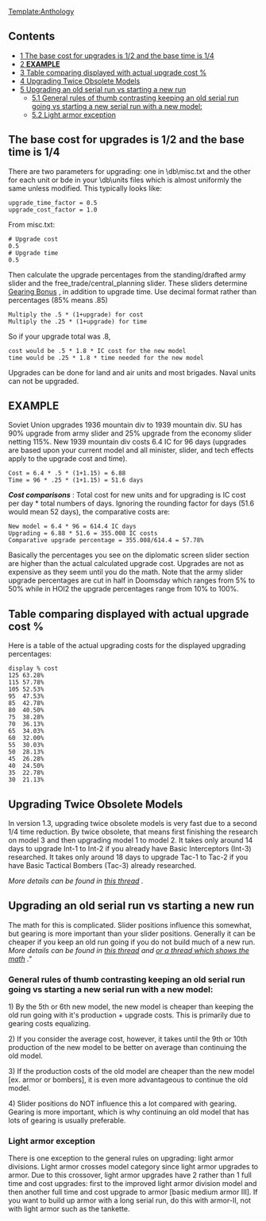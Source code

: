[Template:Anthology](/wiki/index.php?title=Template:Anthology&action=edit&redlink=1 "Template:Anthology (page does not exist)")

## Contents

-   [ 1 The base cost for upgrades is 1/2 and the base time is 1/4
    ](#The_base_cost_for_upgrades_is_1.2F2_and_the_base_time_is_1.2F4)
-   [ 2 **EXAMPLE** ](#EXAMPLE)
-   [ 3 Table comparing displayed with actual upgrade cost %
    ](#Table_comparing_displayed_with_actual_upgrade_cost_.25)
-   [ 4 Upgrading Twice Obsolete Models
    ](#Upgrading_Twice_Obsolete_Models)
-   [ 5 Upgrading an old serial run vs starting a new run
    ](#Upgrading_an_old_serial_run_vs_starting_a_new_run)
    -   [ 5.1 General rules of thumb contrasting keeping an old serial
        run going vs starting a new serial run with a new model:
        ](#General_rules_of_thumb_contrasting_keeping_an_old_serial_run_going_vs_starting_a_new_serial_run_with_a_new_model:)
    -   [ 5.2 Light armor exception ](#Light_armor_exception)

##    The base cost for upgrades is 1/2 and the base time is 1/4 

There are two parameters for upgrading: one in \db\misc.txt and the
other for each unit or bde in your \db\units files which is almost
uniformly the same unless modified. This typically looks like:

    upgrade_time_factor = 0.5
    upgrade_cost_factor = 1.0

From misc.txt:

    # Upgrade cost 
    0.5
    # Upgrade time
    0.5

Then calculate the upgrade percentages from the standing/drafted army
slider and the free_trade/central_planning slider. These sliders
determine [Gearing Bonus](/wiki/Gearing_Bonus "Gearing Bonus") , in
addition to upgrade time. Use decimal format rather than percentages
(85% means .85)

    Multiply the .5 * (1+upgrade) for cost
    Multiply the .25 * (1+upgrade) for time

So if your upgrade total was .8,

    cost would be .5 * 1.8 * IC cost for the new model
    time would be .25 * 1.8 * time needed for the new model

Upgrades can be done for land and air units and most brigades. Naval
units can not be upgraded.

##  **EXAMPLE** 

Soviet Union upgrades 1936 mountain div to 1939 mountain div. SU has 90%
upgrade from army slider and 25% upgrade from the economy slider netting
115%. New 1939 mountain div costs 6.4 IC for 96 days (upgrades are based
upon your current model and all minister, slider, and tech effects apply
to the upgrade cost and time).

    Cost = 6.4 * .5 * (1+1.15) = 6.88
    Time = 96 * .25 * (1+1.15) = 51.6 days

***Cost comparisons*** : Total cost for new units and for upgrading is
IC cost per day \* total numbers of days. Ignoring the rounding factor
for days (51.6 would mean 52 days), the comparative costs are:

    New model = 6.4 * 96 = 614.4 IC days
    Upgrading = 6.88 * 51.6 = 355.008 IC costs
    Comparative upgrade percentage = 355.008/614.4 = 57.78%

Basically the percentages you see on the diplomatic screen slider
section are higher than the actual calculated upgrade cost. Upgrades are
not as expensive as they seem until you do the math. Note that the army
slider upgrade percentages are cut in half in Doomsday which ranges from
5% to 50% while in HOI2 the upgrade percentages range from 10% to 100%.

##    Table comparing displayed with actual upgrade cost % 

Here is a table of the actual upgrading costs for the displayed
upgrading percentages:

    display % cost
    125 63.28%
    115 57.78%
    105 52.53%
    95  47.53%
    85  42.78%
    80  40.50%
    75  38.28%
    70  36.13%
    65  34.03%
    60  32.00%
    55  30.03%
    50  28.13%
    45  26.28%
    40  24.50%
    35  22.78%
    30  21.13%

##  Upgrading Twice Obsolete Models 

In version 1.3, upgrading twice obsolete models is very fast due to a
second 1/4 time reduction. By twice obsolete, that means first finishing
the research on model 3 and then upgrading model 1 to model 2. It takes
only around 14 days to upgrade Int-1 to Int-2 if you already have Basic
Interceptors (Int-3) researched. It takes only around 18 days to upgrade
Tac-1 to Tac-2 if you have Basic Tactical Bombers (Tac-3) already
researched.

*More details can be found in [this
thread](http://forum.paradoxplaza.com/forum/showthread.php?t=228288) .*

##  Upgrading an old serial run vs starting a new run 

The math for this is complicated. Slider positions influence this
somewhat, but gearing is more important than your slider positions.
Generally it can be cheaper if you keep an old run going if you do not
build much of a new run. *More details can be found in [this
thread](http://forum.paradoxplaza.com/forum/showthread.php?t=299726) and
[or a thread which shows the
math](http://forum.paradoxplaza.com/forum/showthread.php?p=9651733#post9651733)
."*

###  General rules of thumb contrasting keeping an old serial run going vs starting a new serial run with a new model: 

1\) By the 5th or 6th new model, the new model is cheaper than keeping
the old run going with it's production + upgrade costs. This is
primarily due to gearing costs equalizing.

2\) If you consider the average cost, however, it takes until the 9th or
10th production of the new model to be better on average than continuing
the old model.

3\) If the production costs of the old model are cheaper than the new
model \[ex. armor or bombers\], it is even more advantageous to continue
the old model.

4\) Slider positions do NOT influence this a lot compared with gearing.
Gearing is more important, which is why continuing an old model that has
lots of gearing is usually preferable.

###  Light armor exception 

There is one exception to the general rules on upgrading: light armor
divisions. Light armor crosses model category since light armor upgrades
to armor. Due to this crossover, light armor upgrades have 2 rather than
1 full time and cost upgrades: first to the improved light armor
division model and then another full time and cost upgrade to armor
\[basic medium armor III\]. If you want to build up armor with a long
serial run, do this with armor-II, not with light armor such as the
tankette.
